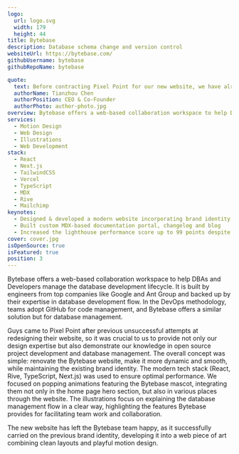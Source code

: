 ```yaml
---
logo:
  url: logo.svg
  width: 179
  height: 44
title: Bytebase
description: Database schema change and version control
websiteUrl: https://bytebase.com/
githubUsername: bytebase
githubRepoName: bytebase

quote:
  text: Before contracting Pixel Point for our new website, we have already failed 2 times working with other agencies. Lesson learned is to build a website for a DevTool company, the design partner needs to understand developers. Turns out Pixel Point has far exceeded our expectation, they are developers, understand open source and in particular, our database domain, of course, they are top-notch designers. The result, a new website impressed every one of us.
  authorName: Tianzhou Chen
  authorPosition: CEO & Co-Founder
  authorPhoto: author-photo.jpg
overview: Bytebase offers a web-based collaboration workspace to help DBAs and Developers manage the database development lifecycle. It is built by engineers from top companies like Google and Ant Group and backed up by their expertise in database development flow. In the DevOps methodology, teams adopt GitHub for code management, and Bytebase offers a similar solution but for database management.
services:
  - Motion Design
  - Web Design
  - Illustrations
  - Web Development
stack:
  - React
  - Next.js
  - TailwindCSS
  - Vercel
  - TypeScript
  - MDX
  - Rive
  - Mailchimp
keynotes:
  - Designed & developed a modern website incorporating brand identity
  - Built custom MDX-based documentation portal, changelog and blog
  - Increased the lighthouse performance score up to 99 points despite animation-heavy pages
cover: cover.jpg
isOpenSource: true
isFeatured: true
position: 3
---
```


Bytebase offers a web-based collaboration workspace to help DBAs and Developers manage the database development lifecycle. It is built by engineers from top companies like Google and Ant Group and backed up by their expertise in database development flow. In the DevOps methodology, teams adopt GitHub for code management, and Bytebase offers a similar solution but for database management.

Guys came to Pixel Point after previous unsuccessful attempts at redesigning their website, so it was crucial to us to provide not only our design expertise but also demonstrate our knowledge in open source project development and database management. The overall concept was simple: renovate the Bytebase website, make it more dynamic and smooth, while maintaining the existing brand identity. The modern tech stack (React, Rive, TypeScript, Next.js) was used to ensure optimal performance. We focused on popping animations featuring the Bytebase mascot, integrating them not only in the home page hero section, but also in various places through the website. The illustrations focus on explaining the database management flow in a clear way, highlighting the features Bytebase provides for facilitating team work and collaboration.

The new website has left the Bytebase team happy, as it successfully carried on the previous brand identity, developing it into a web piece of art combining clean layouts and playful motion design.
